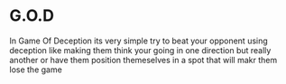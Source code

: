 <h1>G.O.D</h1>

<P> In Game Of Deception its very simple try to beat your opponent using deception like making them think your going in one direction but really another or have them position themeselves in a spot that will makr them lose the game</p>